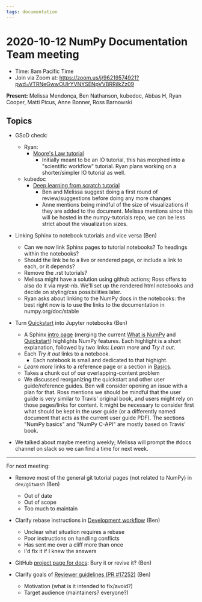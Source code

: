 ```yaml
---
tags: documentation
---
```


# 2020-10-12 NumPy Documentation Team meeting

- Time: 8am Pacific Time
- Join via Zoom at:  https://zoom.us/j/96219574921?pwd=VTRNeGwwOUlrYVNYSENpVVBRRjlkZz09

**Present:** Melissa Mendonça, Ben Nathanson, kubedoc, Abbas H, Ryan Cooper, Matti Picus, Anne Bonner, Ross Barnowski

## Topics

- GSoD check:
    - Ryan: 
        - [Moore's Law tutorial](https://github.com/numpy/numpy-tutorials/pull/31)
            - Initially meant to be an IO tutorial, this has morphed into a "scientific workflow" tutorial. Ryan plans working on a shorter/simpler IO tutorial as well.
    - kubedoc
        - [Deep learning from scratch tutorial](https://github.com/numpy/numpy-tutorials/pull/33)
            - Ben and Melissa suggest doing a first round of review/suggestions before doing any more changes
            - Anne mentions being mindful of the size of visualizations if they are added to the document. Melissa mentions since this will be hosted in the numpy-tutorials repo, we can be less strict about the visualization sizes.

- Linking Sphinx to notebook tutorials and vice versa (Ben)
    - Can we now link Sphinx pages to tutorial notebooks? To headings within the notebooks?
    - Should the link be to a live or rendered page, or  include a link to each, or it depends?
    - Remove the .rst tutorials?
    - Melissa might have a solution using github actions; Ross offers to also do it via myst-nb. We'll set up the rendered html notebooks and decide on styling/css possibilities later.
    - Ryan asks about linking to the NumPy docs in the notebooks: the best right now is to use the links to the documentation in numpy.org/doc/stable


- Turn [Quickstart](https://numpy.org/devdocs/user/quickstart.html) into Jupyter notebooks (Ben)
    - A Sphinx [intro page](https://github.com/bjnath/numpy-1/blob/intro-page/doc/source/user/introducing.rst) (merging the current [What is NumPy](https://numpy.org/devdocs/user/whatisnumpy.html) and [Quickstart](https://numpy.org/devdocs/user/quickstart.html)) highlights NumPy features. Each highlight is a short explanation, followed by two links: *Learn more* and *Try it out*.
    - Each *Try it out* links to a notebook.
        - Each notebook is small and dedicated to that highight.
    - *Learn more* links to a reference page or a section in [Basics](https://numpy.org/devdocs/user/basics.html).
    - Takes a chunk out of our overlapping-content problem
    - We discussed reorganizing the quickstart and other user guide/reference guides. Ben will consider opening an issue with a plan for that. Ross mentions we should be mindful that the user guide is very similar to Travis' original book, and users might rely on those pages/links for content. It might be necessary to consider first what should be kept in the user guide (or a differently named document that acts as the current user guide PDF). The sections "NumPy basics" and "NumPy C-API" are mostly based on Travis' book.

- We talked about maybe meeting weekly; Melissa will prompt the #docs channel on slack so we can find a time for next week.

---

For next meeting:

- Remove most of the general git tutorial pages (not related to NumPy) in `dev/gitwash` (Ben)
    - Out of date
    - Out of scope
    - Too much to maintain

- Clarify rebase instructions in [Development workflow](https://numpy.org/doc/stable/dev/development_workflow.html#rebasing-on-master) (Ben)
    - Unclear what situation requires a rebase
    - Poor instructions on handling conflicts
    - Has sent me over a cliff more than once
    - I'd fix it if I knew the answers

- GitHub [project page for docs](https://github.com/orgs/numpy/projects/): Bury it or revive it? (Ben)

- Clarify goals of [Reviewer guidelines (PR #17252)](https://github.com/numpy/numpy/pull/17252) (Ben)
    - Motivation (what is it intended to fix/avoid?)
    - Target audience (maintainers? everyone?)
